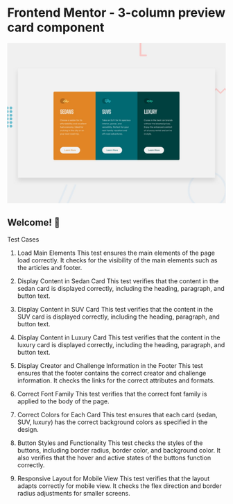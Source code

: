 # Frontend Mentor - 3-column preview card component

![Design preview for the 3-column preview card component coding challenge](./design/desktop-preview.jpg)

## Welcome! 👋

Test Cases
1. Load Main Elements
This test ensures the main elements of the page load correctly. It checks for the visibility of the main elements such as the articles and footer.

2. Display Content in Sedan Card
This test verifies that the content in the sedan card is displayed correctly, including the heading, paragraph, and button text.

3. Display Content in SUV Card
This test verifies that the content in the SUV card is displayed correctly, including the heading, paragraph, and button text.

4. Display Content in Luxury Card
This test verifies that the content in the luxury card is displayed correctly, including the heading, paragraph, and button text.

5. Display Creator and Challenge Information in the Footer
This test ensures that the footer contains the correct creator and challenge information. It checks the links for the correct attributes and formats.

6. Correct Font Family
This test verifies that the correct font family is applied to the body of the page.

7. Correct Colors for Each Card
This test ensures that each card (sedan, SUV, luxury) has the correct background colors as specified in the design.

8. Button Styles and Functionality
This test checks the styles of the buttons, including border radius, border color, and background color. It also verifies that the hover and active states of the buttons function correctly.

9. Responsive Layout for Mobile View
This test verifies that the layout adapts correctly for mobile view. It checks the flex direction and border radius adjustments for smaller screens.